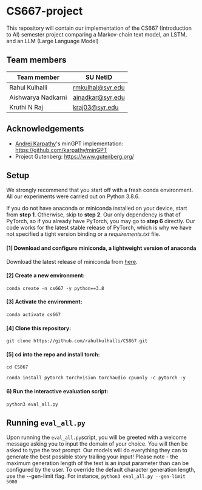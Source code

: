 # CS667-project
This repository will contain our implementation of the CS667 (Introduction to AI) semester project comparing a Markov-chain text model, an LSTM, and an LLM (Large Language Model)

## Team members
| Team member | SU NetID |
|--|--|
| Rahul Kulhalli | rmkulhal@syr.edu |
| Aishwarya Nadkarni | ainadkar@syr.edu |
| Kruthi N Raj | kraj03@syr.edu |

## Acknowledgements
- [Andrej Karpathy](https://www.github.com/karpathy)'s minGPT implementation: https://github.com/karpathy/minGPT
- Project Gutenberg: https://www.gutenberg.org/

## Setup

We strongly recommend that you start off with a fresh conda environment. All our experiments were carried out on Python 3.8.6.

If you do not have anaconda or miniconda installed on your device, start from **step 1**. Otherwise, skip to **step 2**. Our only dependency is that of PyTorch, so if you already have PyTorch, you may go to **step 6** directly. Our code works for the latest stable release of PyTorch, which is why we have not specified a tight version binding or a *requirements.txt* file. 

#### [1] Download and configure miniconda, a lightweight version of anaconda
Download the latest release of miniconda from [here](https://docs.conda.io/en/latest/miniconda.html).

#### [2] Create a new environment:

`conda create -n cs667 -y python==3.8`

#### [3] Activate the environment:

`conda activate cs667`

#### [4] Clone this repository:

`git clone https://github.com/rahulkulhalli/CS867.git`

#### [5]  cd into the repo and install torch:

`cd CS867`

`conda install pytorch torchvision torchaudio cpuonly -c pytorch -y`

#### 6) Run the interactive evaluation script:

`python3 eval_all.py`

## Running `eval_all.py`
Upon running the `eval_all.py`script, you will be greeted with a welcome message asking you to input the domain of your choice. You will then be asked to type the text prompt. Our models will do everything they can to generate the best possible story trailing your input! Please note - the maximum generation length of the text is an input parameter than can be configured by the user. To override the default character generation length, use the --gen-limit flag. For instance,
`python3 eval_all.py --gen-limit 5000`
